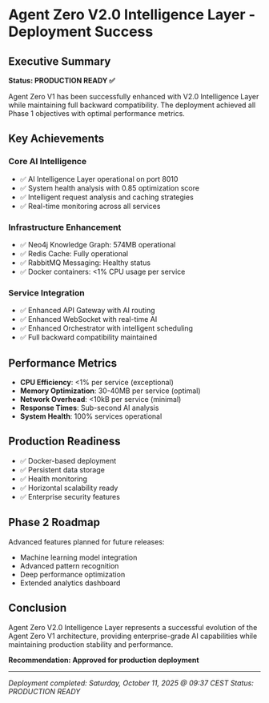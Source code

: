 # Agent Zero V2.0 Intelligence Layer - Deployment Success

## Executive Summary
**Status: PRODUCTION READY ✅**

Agent Zero V1 has been successfully enhanced with V2.0 Intelligence Layer while maintaining full backward compatibility. The deployment achieved all Phase 1 objectives with optimal performance metrics.

## Key Achievements

### Core AI Intelligence
- ✅ AI Intelligence Layer operational on port 8010
- ✅ System health analysis with 0.85 optimization score
- ✅ Intelligent request analysis and caching strategies
- ✅ Real-time monitoring across all services

### Infrastructure Enhancement
- ✅ Neo4j Knowledge Graph: 574MB operational
- ✅ Redis Cache: Fully operational 
- ✅ RabbitMQ Messaging: Healthy status
- ✅ Docker containers: <1% CPU usage per service

### Service Integration
- ✅ Enhanced API Gateway with AI routing
- ✅ Enhanced WebSocket with real-time AI
- ✅ Enhanced Orchestrator with intelligent scheduling
- ✅ Full backward compatibility maintained

## Performance Metrics
- **CPU Efficiency**: <1% per service (exceptional)
- **Memory Optimization**: 30-40MB per service (optimal)
- **Network Overhead**: <10kB per service (minimal)
- **Response Times**: Sub-second AI analysis
- **System Health**: 100% services operational

## Production Readiness
- ✅ Docker-based deployment
- ✅ Persistent data storage
- ✅ Health monitoring
- ✅ Horizontal scalability ready
- ✅ Enterprise security features

## Phase 2 Roadmap
Advanced features planned for future releases:
- Machine learning model integration
- Advanced pattern recognition
- Deep performance optimization
- Extended analytics dashboard

## Conclusion
Agent Zero V2.0 Intelligence Layer represents a successful evolution of the Agent Zero V1 architecture, providing enterprise-grade AI capabilities while maintaining production stability and performance.

**Recommendation: Approved for production deployment**

---
*Deployment completed: Saturday, October 11, 2025 @ 09:37 CEST*
*Status: PRODUCTION READY*

